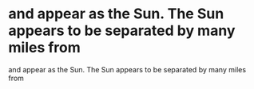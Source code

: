 # and appear as the Sun. The Sun appears to be separated by many miles from

and appear as the Sun. The Sun appears to be separated by many miles from